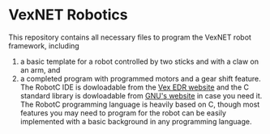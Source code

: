 VexNET Robotics
====
This repository contains all necessary files to program the VexNET robot framework, including
1. a basic template for a robot controlled by two sticks and with a claw on an arm, and
2. a completed program with programmed motors and a gear shift feature.
The RobotC IDE is dowloadable from the [Vex EDR website](https://www.vexrobotics.com/robotc-vexedr-vexiq.html) and the C standard
library is dowloadable from [GNU's website](https://www.gnu.org/software/libc/) in case you need it. The RobotC programming
language is heavily based on C, though most features you may need to program for the robot can be easily implemented with a basic
background in any programming language.
